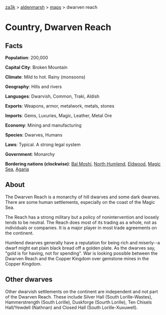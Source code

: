 [za3k](/) > [aldenmarsh](/aldenmarsh) > [maps](maps.md) > dwarven reach

# Country, Dwarven Reach
## Facts
**Population**: 200,000

**Capital City**: Broken Mountain

**Climate**: Mild to hot. Rainy (monsoons)

**Geography**: Hills and rivers

**Languages**: Dwarvish, Common, Traki, Aldish

**Exports**: Weapons, armor, metalwork, metals, stones

**Imports**: Gems, Luxuries, Magic, Leather, Metal Ore

**Economy**: Mining and manufacturing

**Species**: Dwarves, Humans

**Laws**: Typical. A strong legal system

**Government**: Monarchy

**Bordering nations (clockwise)**: [Bal Moshi](bal_moshi.md), [North Humlend](north_humlend.md), [Eldwood](eldwood.md), [Magic Sea](magic_sea.md), [Agaria](agaria.md)

## About
The Dwarven Reach is a monarchy of hill dwarves and some dark dwarves. There are some human settlements, especially on the coast of the Magic Sea.

The Reach has a strong military but a policy of nonintervention and loosely tends to be neutral. The Reach does most of its trading as a whole, not as individuals or companies. It is a major player in most trade agreements on the continent. 

Humlend dwarves generally have a reputation for being rich and miserly--a dwarf might eat plain black bread off a golden plate. As the dwarves say, "gold is for having, not for spending". War is looking possible between the Dwarven Reach and the Copper Kingdom over gemstone mines in the Copper Kingdom.

## Other dwarves
Other dwarvish settlements on the continent are independent and not part of the Dwarven Reach. These include Silver Hall (South Lorille-Wastes), Hammerstrength (South Lorille), Duskforge (Sourth Lorille), Ten Chisels Hall/Yewdell (Nathnan) and Closed Hall (South Lorille-Xuxuwell).
